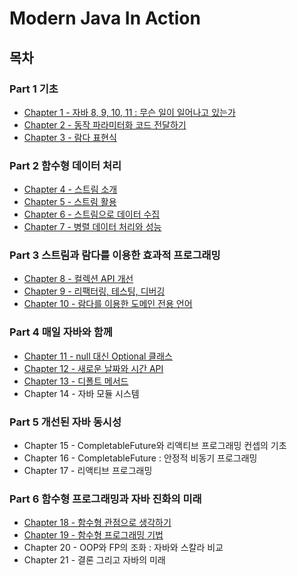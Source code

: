 # Modern Java In Action

## 목차

### Part 1 기초

- [Chapter 1 - 자바 8, 9, 10, 11 : 무슨 일이 일어나고 있는가](./contents/chapter01.md)
- [Chapter 2 - 동작 파라미터화 코드 전달하기](./contents/chapter02.md)
- [Chapter 3 - 람다 표현식](./contents/chapter03.md)

### Part 2 함수형 데이터 처리

- [Chapter 4 - 스트림 소개](./contents/chapter04.md)
- [Chapter 5 - 스트림 활용](./contents/chapter05.md)
- [Chapter 6 - 스트림으로 데이터 수집](./contents/chapter06.md)
- [Chapter 7 - 병렬 데이터 처리와 성능](./contents/chapter07.md)

### Part 3 스트림과 람다를 이용한 효과적 프로그래밍

- [Chapter 8 - 컬렉션 API 개선](./contents/chapter08.md)
- [Chapter 9 - 리팩터링, 테스팅, 디버깅](./contents/chapter09.md)
- [Chapter 10 - 람다를 이용한 도메인 전용 언어](./contents/chapter10.md)

### Part 4 매일 자바와 함께

- [Chapter 11 - null 대신 Optional 클래스](./contents/chapter11.md)
- [Chapter 12 - 새로운 날짜와 시간 API](./contents/chapter12.md)
- [Chapter 13 - 디폴트 메서드](./contents/chapter13.md)
- Chapter 14 - 자바 모듈 시스템

### Part 5 개선된 자바 동시성

- Chapter 15 - CompletableFuture와 리액티브 프로그래밍 컨셉의 기초
- Chapter 16 - CompletableFuture : 안정적 비동기 프로그래밍
- Chapter 17 - 리액티브 프로그래밍

### Part 6 함수형 프로그래밍과 자바 진화의 미래

- [Chapter 18 - 함수형 관점으로 생각하기](./contents/chapter18.md)
- [Chapter 19 - 함수형 프로그래밍 기법](./contents/chapter19.md)
- Chapter 20 - OOP와 FP의 조화 : 자바와 스칼라 비교
- Chapter 21 - 결론 그리고 자바의 미래
